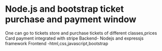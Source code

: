 # Node.js and bootstrap ticket purchase and payment window

One can go to tickets store and purchase tickets of different classes,prices
Card payment integrated with stripe
Backend- Nodejs and expressjs framework
Frontend -html,css,javascript,bootstrap
